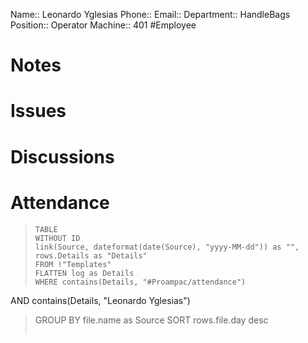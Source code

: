Name:: Leonardo Yglesias
Phone:: 
Email:: 
Department:: HandleBags
Position:: Operator
Machine:: 401
#Employee
# Notes
# Issues
# Discussions
# Attendance

> ```dataview
> TABLE
> WITHOUT ID
> link(Source, dateformat(date(Source), "yyyy-MM-dd")) as "",
> rows.Details as "Details"
> FROM !"Templates"
> FLATTEN log as Details
> WHERE contains(Details, "#Proampac/attendance")
   AND contains(Details, "Leonardo Yglesias")
> GROUP BY file.name as Source
> SORT rows.file.day desc
> ```